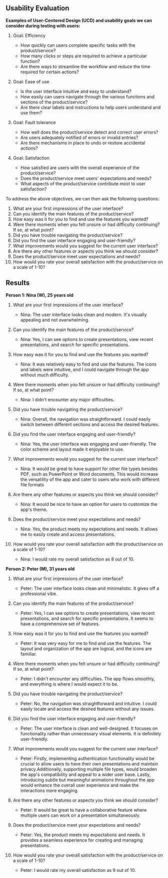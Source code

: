 ## Usability Evaluation

**Examples of User-Centered Design (UCD) and usability goals we can consider during testing with users:**

1. Goal: Efficiency
    - How quickly can users complete specific tasks with the product/service?
    - How many clicks or steps are required to achieve a particular function?
    - Are there ways to streamline the workflow and reduce the time required for certain actions?

2. Goal: Ease of use
    - Is the user interface intuitive and easy to understand?
    - How easily can users navigate through the various functions and sections of the product/service?
    - Are there clear labels and instructions to help users understand and use them?

3. Goal: Fault tolerance
    - How well does the product/service detect and correct user errors?
    - Are users adequately notified of errors or invalid entries?
    - Are there mechanisms in place to undo or restore accidental actions?

4. Goal: Satisfaction
    - How satisfied are users with the overall experience of the product/service?
    - Does the product/service meet users' expectations and needs?
    - What aspects of the product/service contribute most to user satisfaction?

To address the above objectives, we can then ask the following questions:

1. What are your first impressions of the user interface?
2. Can you identify the main features of the product/service?
3. How easy was it for you to find and use the features you wanted?
4. Were there moments when you felt unsure or had difficulty continuing? If so, at what point?
5. Did you have trouble navigating the product/service?
6. Did you find the user interface engaging and user-friendly?
7. What improvements would you suggest for the current user interface?
8. Are there any other features or aspects you think we should consider?
9. Does the product/service meet user expectations and needs?
10. How would you rate your overall satisfaction with the product/service on a scale of 1-10?


## Results

**Person 1: Nina (W), 25 years old**
1. What are your first impressions of the user interface?
    - Nina: The user interface looks clean and modern. It's visually appealing and not overwhelming.

2. Can you identify the main features of the product/service?
    - Nina: Yes, I can see options to create presentations, view recent presentations, and search for specific presentations.

3. How easy was it for you to find and use the features you wanted?
    - Nina: It was relatively easy to find and use the features. The icons and labels were intuitive, and I could navigate through the app without much difficulty.

4. Were there moments when you felt unsure or had difficulty continuing? If so, at what point?
    - Nina: I didn't encounter any major difficulties.

5. Did you have trouble navigating the product/service?
    - Nina: Overall, the navigation was straightforward. I could easily switch between different sections and access the desired features.

6. Did you find the user interface engaging and user-friendly?
    - Nina: Yes, the user interface was engaging and user-friendly. The color scheme and layout made it enjoyable to use.

7. What improvements would you suggest for the current user interface?
    - Nina: It would be great to have support for other file types besides PDF, such as PowerPoint or Word documents. This would increase the versatility of the app and cater to users who work with different file formats

8. Are there any other features or aspects you think we should consider?
    - Nina: It would be nice to have an option for users to customize the app's theme.

9. Does the product/service meet your expectations and needs?
    - Nina: Yes, the product meets my expectations and needs. It allows me to easily create and access presentations.

10. How would you rate your overall satisfaction with the product/service on a scale of 1-10?
    - Nina: I would rate my overall satisfaction as 8 out of 10.

**Person 2: Peter (M), 31 years old**
1. What are your first impressions of the user interface?
    - Peter: The user interface looks clean and minimalistic. It gives off a professional vibe.

2. Can you identify the main features of the product/service?
    - Peter: Yes, I can see options to create presentations, view recent presentations, and search for specific presentations. It seems to have a comprehensive set of features.

3. How easy was it for you to find and use the features you wanted?
    - Peter: It was very easy for me to find and use the features. The layout and organization of the app are logical, and the icons are familiar.

4. Were there moments when you felt unsure or had difficulty continuing? If so, at what point?
    - Peter: I didn't encounter any difficulties. The app flows smoothly, and everything is where I would expect it to be.

5. Did you have trouble navigating the product/service?
    - Peter: No, the navigation was straightforward and intuitive. I could easily locate and access the desired features without any issues.

6. Did you find the user interface engaging and user-friendly?
    - Peter: The user interface is clean and well-designed. It focuses on functionality rather than unnecessary visual elements. It is definitely user-friendly.

7. What improvements would you suggest for the current user interface?
    - Peter: Firstly, implementing authentication functionality would be crucial to allow users to have their own presentations and maintain privacy.Additionally, supporting multiple file types, would broaden the app's compatibility and appeal to a wider user base. Lastly, introducing subtle but meaningful animations throughout the app would enhance the overall user experience and make the interactions more engaging.

8. Are there any other features or aspects you think we should consider?
    - Peter: It would be great to have a collaborative feature where multiple users can work on a presentation simultaneously.

9. Does the product/service meet your expectations and needs?
    - Peter: Yes, the product meets my expectations and needs. It provides a seamless experience for creating and managing presentations.

10. How would you rate your overall satisfaction with the product/service on a scale of 1-10?
    - Peter: I would rate my overall satisfaction as 9 out of 10.
